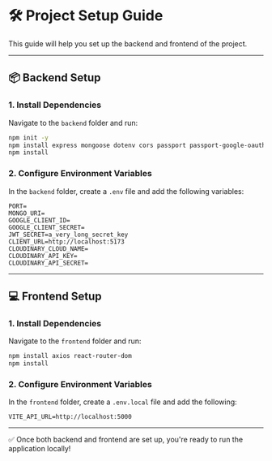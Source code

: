 # 🛠️ Project Setup Guide

This guide will help you set up the backend and frontend of the project.

---

## 📦 Backend Setup

### 1. Install Dependencies

Navigate to the `backend` folder and run:

```bash
npm init -y
npm install express mongoose dotenv cors passport passport-google-oauth20 jsonwebtoken cloudinary multer multer-storage-cloudinary
npm install
```

### 2. Configure Environment Variables

In the `backend` folder, create a `.env` file and add the following variables:

```env
PORT=
MONGO_URI=
GOOGLE_CLIENT_ID=
GOOGLE_CLIENT_SECRET=
JWT_SECRET=a_very_long_secret_key
CLIENT_URL=http://localhost:5173
CLOUDINARY_CLOUD_NAME=
CLOUDINARY_API_KEY=
CLOUDINARY_API_SECRET=
```

---

## 💻 Frontend Setup

### 1. Install Dependencies

Navigate to the `frontend` folder and run:

```bash
npm install axios react-router-dom
npm install
```

### 2. Configure Environment Variables

In the `frontend` folder, create a `.env.local` file and add the following:

```env
VITE_API_URL=http://localhost:5000
```

---

✅ Once both backend and frontend are set up, you're ready to run the application locally!
